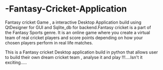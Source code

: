 # -Fantasy-Cricket-Application

Fantasy cricket Game , a interactive Desktop Application build using QtDesigner for GUI and Sqlite_db for backend.Fantasy cricket is a part of the Fantasy Sports genre. It is an online game where you create a virtual team of real cricket players and score points depending on how your chosen players perform in real life matches.


This is a Fantasy cricket Desktop application build in python that allows user to build their own dream cricket team , analyse it and play !!!....Isn't it exciting.....
